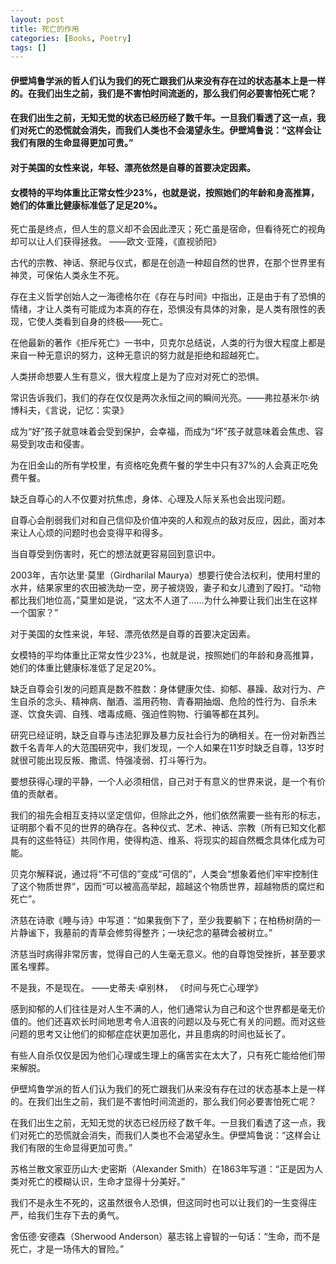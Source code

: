 ```yaml
---
layout: post
title: 死亡的作用
categories: [Books, Poetry]
tags: []
---
```

#### 伊壁鸠鲁学派的哲人们认为我们的死亡跟我们从来没有存在过的状态基本上是一样的。在我们出生之前，我们是不害怕时间流逝的，那么我们何必要害怕死亡呢？
#### 在我们出生之前，无知无觉的状态已经历经了数千年。一旦我们看透了这一点，我们对死亡的恐慌就会消失，而我们人类也不会渴望永生。伊壁鸠鲁说：“这样会让我们有限的生命显得更加可贵。”
#### 对于美国的女性来说，年轻、漂亮依然是自尊的首要决定因素。
#### 女模特的平均体重比正常女性少23%，也就是说，按照她们的年龄和身高推算，她们的体重比健康标准低了足足20%。
<!-- more -->
死亡虽是终点，但人生的意义却不会因此湮灭；死亡虽是宿命，但看待死亡的视角却可以让人们获得拯救。 ——欧文·亚隆，《直视骄阳》

古代的宗教、神话、祭祀与仪式，都是在创造一种超自然的世界，在那个世界里有神灵，可保佑人类永生不死。

存在主义哲学创始人之一海德格尔在《存在与时间》中指出，正是由于有了恐惧的情绪，才让人类有可能成为本真的存在，恐惧没有具体的对象，是人类有限性的表现，它使人类看到自身的终极——死亡。

在他最新的著作《拒斥死亡》一书中，贝克尔总结说，人类的行为很大程度上都是来自一种无意识的努力，这种无意识的努力就是拒绝和超越死亡。

人类拼命想要人生有意义，很大程度上是为了应对对死亡的恐惧。

常识告诉我们，我们的存在仅仅是两次永恒之间的瞬间光亮。——弗拉基米尔·纳博科夫，《言说，记忆：实录》

成为“好”孩子就意味着会受到保护，会幸福，而成为“坏”孩子就意味着会焦虑、容易受到攻击和侵害。

为在旧金山的所有学校里，有资格吃免费午餐的学生中只有37%的人会真正吃免费午餐。

缺乏自尊心的人不仅要对抗焦虑，身体、心理及人际关系也会出现问题。

自尊心会削弱我们对和自己信仰及价值冲突的人和观点的敌对反应，因此，面对本来让人心烦的问题时也会变得平和得多。

当自尊受到伤害时，死亡的想法就更容易回到意识中。

2003年，吉尔达里·莫里（Girdharilal Maurya）想要行使合法权利，使用村里的水井，结果家里的农田被洗劫一空，房子被烧毁，妻子和女儿遭到了殴打。“动物都比我们地位高，”莫里如是说，“这太不人道了……为什么神要让我们出生在这样一个国家？”

对于美国的女性来说，年轻、漂亮依然是自尊的首要决定因素。

女模特的平均体重比正常女性少23%，也就是说，按照她们的年龄和身高推算，她们的体重比健康标准低了足足20%。

缺乏自尊会引发的问题真是数不胜数：身体健康欠佳、抑郁、暴躁、敌对行为、产生自杀的念头、精神病、酗酒、滥用药物、青春期抽烟、危险的性行为、自杀未遂、饮食失调、自残、嗜毒成瘾、强迫性购物、行骗等都在其列。

研究已经证明，缺乏自尊与违法犯罪及暴力反社会行为的确相关。在一份对新西兰数千名青年人的大范围研究中，我们发现，一个人如果在11岁时缺乏自尊，13岁时就很可能出现反叛、撒谎、恃强凌弱、打斗等行为。

要想获得心理的平静，一个人必须相信，自己对于有意义的世界来说，是一个有价值的贡献者。

我们的祖先会相互支持以坚定信仰，但除此之外，他们依然需要一些有形的标志，证明那个看不见的世界的确存在。各种仪式、艺术、神话、宗教（所有已知文化都具有的这些特征）共同作用，使得构造、维系、将现实的超自然概念具体化成为可能。

贝克尔解释说，通过将“不可信的”变成“可信的”，人类会“想象着他们牢牢控制住了这个物质世界”，因而“可以被高高举起，超越这个物质世界，超越物质的腐烂和死亡”。

济慈在诗歌《睡与诗》中写道：“如果我倒下了，至少我要躺下；在柏杨树荫的一片静谧下，我墓前的青草会修剪得整齐；一块纪念的墓碑会被树立。”

济慈当时病得非常厉害，觉得自己的人生毫无意义。他的自尊饱受挫折，甚至要求匿名埋葬。

不是我，不是现在。 ——史蒂夫·卓别林， 《时间与死亡心理学》

感到抑郁的人们往往是对人生不满的人，他们通常认为自己和这个世界都是毫无价值的。他们还喜欢长时间地思考令人沮丧的问题以及与死亡有关的问题。而对这些问题的思考又让他们的抑郁症症状更加恶化，并且患病的时间也延长了。

有些人自杀仅仅是因为他们心理或生理上的痛苦实在太大了，只有死亡能给他们带来解脱。

伊壁鸠鲁学派的哲人们认为我们的死亡跟我们从来没有存在过的状态基本上是一样的。在我们出生之前，我们是不害怕时间流逝的，那么我们何必要害怕死亡呢？

在我们出生之前，无知无觉的状态已经历经了数千年。一旦我们看透了这一点，我们对死亡的恐慌就会消失，而我们人类也不会渴望永生。伊壁鸠鲁说：“这样会让我们有限的生命显得更加可贵。”

苏格兰散文家亚历山大·史密斯（Alexander Smith）在1863年写道：“正是因为人类对死亡的模糊认识，生命才显得十分美好。”

我们不是永生不死的，这虽然很令人恐惧，但这同时也可以让我们的一生变得庄严，给我们生存下去的勇气。

舍伍德·安德森（Sherwood Anderson）墓志铭上睿智的一句话：“生命，而不是死亡，才是一场伟大的冒险。”
